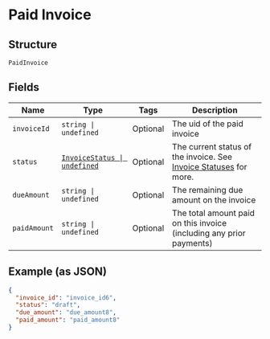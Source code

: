 
# Paid Invoice

## Structure

`PaidInvoice`

## Fields

| Name | Type | Tags | Description |
|  --- | --- | --- | --- |
| `invoiceId` | `string \| undefined` | Optional | The uid of the paid invoice |
| `status` | [`InvoiceStatus \| undefined`](../../doc/models/invoice-status.md) | Optional | The current status of the invoice. See [Invoice Statuses](https://maxio-chargify.zendesk.com/hc/en-us/articles/5405078794253-Introduction-to-Invoices#invoice-statuses) for more. |
| `dueAmount` | `string \| undefined` | Optional | The remaining due amount on the invoice |
| `paidAmount` | `string \| undefined` | Optional | The total amount paid on this invoice (including any prior payments) |

## Example (as JSON)

```json
{
  "invoice_id": "invoice_id6",
  "status": "draft",
  "due_amount": "due_amount8",
  "paid_amount": "paid_amount8"
}
```

